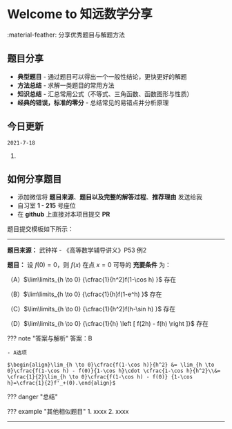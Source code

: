 # Welcome to 知远数学分享

:material-feather: 分享优秀题目与解题方法

## 题目分享

* **典型题目** - 通过题目可以得出一个一般性结论，更快更好的解题
* **方法总结** - 求解一类题目的常用方法
* **知识总结** - 汇总常用公式（不等式、三角函数、函数图形与性质）
* **经典的错误，标准的零分** - 总结常见的易错点并分析原理

## 今日更新

`2021-7-18` 

1. 



## 如何分享题目

- 添加微信将 **题目来源**、**题目以及完整的解答过程**、**推荐理由** 发送给我
- 自习室 **1 - 215** 号座位
- 在 **github** 上直接对本项目提交 **PR**

题目提交模板如下所示：

---

**题目来源：** 武钟祥 - 《高等数学辅导讲义》P53 例2

**题目：** 设 $f(0) = 0$，则 $f(x)$ 在点 $x=0$ 可导的 **充要条件** 为：

（A）$\lim\limits_{h \to 0} {\cfrac{1}{h^2}f(1-\cos h) }$ 存在

（B）$\lim\limits_{h \to 0} {\cfrac{1}{h}f(1-e^h) }$ 存在

（C）$\lim\limits_{h \to 0} {\cfrac{1}{h^2}f(h-\sin h) }$ 存在

（D）$\lim\limits_{h \to 0} {\cfrac{1}{h}  \left [ f(2h) - f(h) \right ]}$ 存在

??? note "答案与解析"
    答案：B
    
    - A选项
    
    $\begin{align}\lim_{h \to 0}\cfrac{f(1-\cos h)}{h^2} &= \lim_{h \to 0}\cfrac{f(1-\cos h) - f(0)}{1-\cos h}\cdot \cfrac{1-\cos h}{h^2}\\&= \cfrac{1}{2}\lim_{h \to 0}\cfrac{f(1-\cos h) - f(0)} {1-\cos h}=\cfrac{1}{2}f'_+(0).\end{align}$


??? danger "总结"


??? example "其他相似题目"
    1. xxxx
    2. xxxx
    

---

